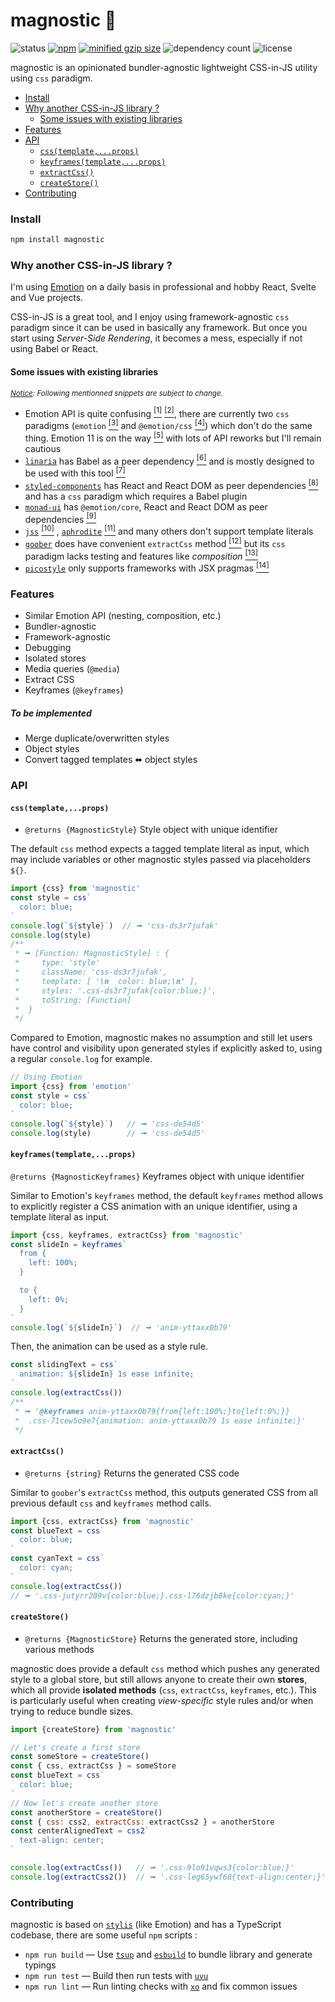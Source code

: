 # magnostic 🧲

![status](https://img.shields.io/github/workflow/status/tommywalkie/magnostic/main?label=build) [![npm](https://img.shields.io/npm/v/magnostic)](https://www.npmjs.com/package/magnostic) [![minified gzip size](https://img.shields.io/bundlephobia/minzip/magnostic)](https://bundlephobia.com/result?p=magnostic@latest) ![dependency count](https://badgen.net/bundlephobia/dependency-count/magnostic) ![license](https://badgen.net/npm/license/magnostic)

magnostic is an opinionated bundler-agnostic lightweight CSS-in-JS utility using `css` paradigm.

- [Install](https://github.com/tommywalkie/magnostic#install)
- [Why another CSS-in-JS library ?](https://github.com/tommywalkie/magnostic#why-another-css-in-js-library-)
  - [Some issues with existing libraries](https://github.com/tommywalkie/magnostic#some-issues-with-existing-libraries)
- [Features](https://github.com/tommywalkie/magnostic#features)
- [API](https://github.com/tommywalkie/magnostic#api)
  - [`css(template,...props)`](https://github.com/tommywalkie/magnostic#csstemplateprops)
  - [`keyframes(template,...props)`](https://github.com/tommywalkie/magnostic#keyframestemplateprops)
  - [`extractCss()`](https://github.com/tommywalkie/magnostic#extractcss)
  - [`createStore()`](https://github.com/tommywalkie/magnostic#createstore)
- [Contributing](https://github.com/tommywalkie/magnostic#contributing)

### Install

```bash
npm install magnostic
```

### Why another CSS-in-JS library ?

I'm using [Emotion](https://github.com/emotion-js/emotion) on a daily basis in professional and hobby React, Svelte and Vue projects. 

CSS-in-JS is a great tool, and I enjoy using framework-agnostic `css` paradigm since it can be used in basically any framework. But once you start using _Server-Side Rendering_, it becomes a mess, especially if not using Babel or React.

#### Some issues with existing libraries

<sup>_<u>Notice</u>: Following mentionned snippets are subject to change._</sup>

- Emotion API is quite confusing [<sup>[1]</sup>](https://github.com/emotion-js/emotion/issues/1342) [<sup>[2]</sup>](https://github.com/emotion-js/emotion/issues/1635), there are currently two `css` paradigms (`emotion` [<sup>[3]</sup>](https://github.com/emotion-js/emotion/blob/c85378a204613885a356eaba1480c5151838c458/packages/create-emotion/src/index.js#L78-L82) and `@emotion/css` [<sup>[4]</sup>](https://github.com/emotion-js/emotion/blob/c85378a204613885a356eaba1480c5151838c458/packages/css/src/index.js#L6-L8)) which don't do the same thing. Emotion 11 is on the way [<sup>[5]</sup>](https://github.com/emotion-js/emotion/issues/1606) with lots of API reworks but I'll remain cautious
- [`linaria`](https://github.com/callstack/linaria) has Babel as a peer dependency [<sup>[6]</sup>](https://github.com/callstack/linaria/blob/e7f000123e24bd29974361223b901af4c958709c/package.json#L123-L125) and is mostly designed to be used with this tool [<sup>[7]</sup>](https://github.com/callstack/linaria/blob/e7f000123e24bd29974361223b901af4c958709c/src/core/css.ts#L8-L10)
- [`styled-components`](https://github.com/styled-components/styled-components) has React and React DOM as peer dependencies [<sup>[8]</sup>](https://github.com/styled-components/styled-components/blob/4d459d4a89f7e93a214697fe39cae5bbddf96308/packages/styled-components/package.json#L77-L81) and has a `css` paradigm which requires a Babel plugin
- [`monad-ui`](https://github.com/muhajirdev/monad-ui) has `@emotion/core`, React and React DOM as peer dependencies [<sup>[9]</sup>](https://github.com/muhajirdev/monad-ui/blob/c77a5597e01adc77aced18d276c3b1995183e40f/package.json#L28-L32)
- [`jss`](https://github.com/cssinjs/jss) [<sup>[10]</sup>](https://cssinjs.org/jss-syntax?v=v10.4.0) , [`aphrodite`](https://github.com/Khan/aphrodite) [<sup>[11]</sup>](https://github.com/Khan/aphrodite/blob/dc4269a9d66cd270b746d9a1fd58320e1e42b9be/typings/index.d.ts#L125) and many others don't support template literals
- [`goober`](https://github.com/cristianbote/goober) does have convenient `extractCss` method [<sup>[12]</sup>](https://github.com/cristianbote/goober#extractcsstarget) but its `css` paradigm lacks testing and features like _composition_ [<sup>[13]</sup>](https://emotion.sh/docs/composition) 
- [`picostyle`](https://github.com/morishitter/picostyle) only supports frameworks with JSX pragmas [<sup>[14]</sup>](https://github.com/morishitter/picostyle#usage)

### Features

- Similar Emotion API (nesting, composition, etc.)
- Bundler-agnostic
- Framework-agnostic
- Debugging
- Isolated stores
- Media queries (`@media`)
- Extract CSS
- Keyframes (`@keyframes`)

##### _To be implemented_

- Merge duplicate/overwritten styles
- Object styles
- Convert tagged templates ⬌ object styles

### API

#### `css(template,...props)`

- `@returns {MagnosticStyle}`  Style object with unique identifier

The default `css` method expects a tagged template literal as input, which may include variables or other magnostic styles passed via placeholders `${}`.

```jsx
import {css} from 'magnostic'
const style = css`
  color: blue;
`
console.log(`${style}`)  // 🠚 'css-ds3r7jufak'
console.log(style)
/**
 * 🠚 [Function: MagnosticStyle] : {
 *     type: 'style'
 *     className: 'css-ds3r7jufak',
 *     template: [ '\n  color: blue;\n' ],
 *     styles: '.css-ds3r7jufak{color:blue;}',
 *     toString: [Function]
 *  }
 */
```

Compared to Emotion, magnostic makes no assumption and still let users have control and visibility upon generated styles if explicitly asked to, using a regular `console.log` for example.

```js
// Using Emotion
import {css} from 'emotion'
const style = css`
  color: blue;
`
console.log(`${style}`)   // 🠚 'css-de54d5'
console.log(style)        // 🠚 'css-de54d5'
```

#### `keyframes(template,...props)`

`@returns {MagnosticKeyframes}`  Keyframes object with unique identifier

Similar to Emotion's `keyframes` method, the default `keyframes` method allows to explicitly register a CSS animation with an unique identifier, using a template literal as input.

```jsx
import {css, keyframes, extractCss} from 'magnostic'
const slideIn = keyframes`
  from {
    left: 100%;
  }

  to {
    left: 0%;
  }
`
console.log(`${slideIn}`)  // 🠚 'anim-yttaxx0b79'
```

Then, the animation can be used as a style rule.

```jsx
const slidingText = css`
  animation: ${slideIn} 1s ease infinite;
`
console.log(extractCss())
/**
 * 🠚 '@keyframes anim-yttaxx0b79{from{left:100%;}to{left:0%;}}
 *  .css-71cew5o9e7{animation: anim-yttaxx0b79 1s ease infinite;}'
 */
```

#### `extractCss()`

- `@returns {string}`  Returns the generated CSS code

Similar to `goober`'s `extractCss` method, this outputs generated CSS from all previous default `css` and `keyframes` method calls.

```jsx
import {css, extractCss} from 'magnostic'
const blueText = css`
  color: blue;
`
const cyanText = css`
  color: cyan;
`
console.log(extractCss())  
// 🠚 '.css-jutyrr209v{color:blue;}.css-l76dzjb8ke{color:cyan;}'
```

#### `createStore()`

- `@returns {MagnosticStore}`  Returns the generated store, including various methods

magnostic does provide a default `css` method which pushes any generated style to a global store, but still allows anyone to create their own **stores**, which all provide **isolated methods** (`css`, `extractCss`, `keyframes`, etc.). This is particularly useful when creating _view-specific_ style rules and/or when trying to reduce bundle sizes.

```jsx
import {createStore} from 'magnostic'

// Let's create a first store
const someStore = createStore()
const { css, extractCss } = someStore
const blueText = css`
  color: blue;
`
// Now let's create another store
const anotherStore = createStore()
const { css: css2, extractCss: extractCss2 } = anotherStore
const centerAlignedText = css2`
  text-align: center;
`

console.log(extractCss())   // 🠚 '.css-9lo91vqws3{color:blue;}'
console.log(extractCss2())  // 🠚 '.css-leg65ywf68{text-align:center;}'
```

### Contributing

magnostic is based on [`stylis`](https://github.com/thysultan/stylis.js) (like Emotion) and has a TypeScript codebase, there are some useful `npm` scripts :

- `npm run build` — Use [`tsup`](https://github.com/egoist/tsup) and [`esbuild`](https://github.com/evanw/esbuild) to bundle library and generate typings
- `npm run test` — Build then run tests with [`uvu`](https://github.com/lukeed/uvu)
- `npm run lint` — Run linting checks with [`xo`](https://github.com/xojs/xo) and fix common issues

